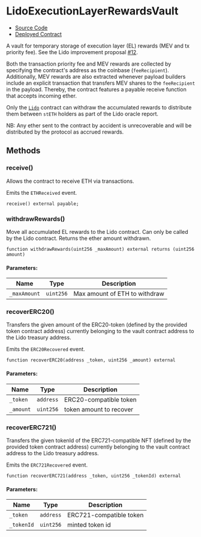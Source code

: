 # LidoExecutionLayerRewardsVault

- [Source Code](https://github.com/lidofinance/lido-dao/blob/develop/contracts/0.8.9/LidoExecutionLayerRewardsVault.sol)
- [Deployed Contract](https://etherscan.io/address/0x388C818CA8B9251b393131C08a736A67ccB19297)

A vault for temporary storage of execution layer (EL) rewards (MEV and tx priority fee).
See the Lido improvement proposal [#12](https://github.com/lidofinance/lido-improvement-proposals/blob/develop/LIPS/lip-12.md).

Both the transaction priority fee and MEV rewards are collected by specifying the contract's address as the coinbase (`feeRecipient`). Additionally, MEV rewards are also extracted whenever payload builders include an explicit transaction that transfers MEV shares to the `feeRecipient` in the payload. Thereby, the contract features a payable receive function that accepts incoming ether.

Only the [`Lido`](lido) contract can withdraw the accumulated rewards to distribute them between `stETH` holders as part of the Lido oracle report.

NB: Any ether sent to the contract by accident is unrecoverable and will be distributed by the protocol as accrued rewards.

## Methods

### receive()

Allows the contract to receive ETH via transactions.

Emits the `ETHReceived` event.

```sol
receive() external payable;
```

### withdrawRewards()

Move all accumulated EL rewards to the Lido contract. Can only be called by the Lido contract.
Returns the ether amount withdrawn.

```sol
function withdrawRewards(uint256 _maxAmount) external returns (uint256 amount)
```

#### Parameters:

| Name         | Type      | Description                            |
| ------------ | --------- | -------------------------------------- |
| `_maxAmount` | `uint256` | Max amount of ETH to withdraw          |

### recoverERC20()

Transfers the given amount of the ERC20-token (defined by the provided token contract address)
currently belonging to the vault contract address to the Lido treasury address.

Emits the `ERC20Recovered` event.


```sol
function recoverERC20(address _token, uint256 _amount) external
```

#### Parameters:

| Name       | Type      | Description             |
| ---------- | --------- | ----------------------- |
| `_token`   | `address` | ERC20-compatible token  |
| `_amount`  | `uint256` | token amount to recover |

### recoverERC721()

Transfers the given tokenId of the ERC721-compatible NFT (defined by the provided token contract address)
currently belonging to the vault contract address to the Lido treasury address.

Emits the `ERC721Recovered` event.

```sol
function recoverERC721(address _token, uint256 _tokenId) external
```

#### Parameters:

| Name       | Type      | Description             |
| ---------- | --------- | ----------------------- |
| `_token`   | `address` | ERC721-compatible token |
| `_tokenId` | `uint256` | minted token id         |

